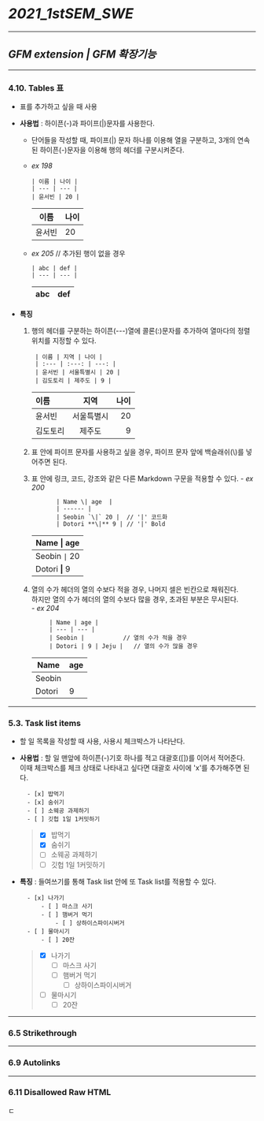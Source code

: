 # ***2021_1stSEM_SWE***

---

## ***GFM extension     |    GFM 확장기능***

---

### 4.10. Tables 표
- 표를 추가하고 싶을 때 사용
- **사용법** : 하이픈(-)과 파이프(|)문자를 사용한다.
    - 단어들을 작성할 때, 파이프(|) 문자 하나를 이용해 열을 구분하고, 3개의 연속된 하이픈(-)문자을 이용해 행의 헤더를 구분시켜준다.

    - *ex 198*
        > 
          | 이름 | 나이 |
          | --- | --- |
          | 윤서빈 | 20 |

    
     
        | 이름 | 나이 |   
        | --- | --- |
        | 윤서빈 | 20 |
        
        
    - *ex 205* // 추가된 행이 없을 경우 
        >
          | abc | def |
          | --- | --- |

        | abc | def |
        | --- | --- |


- **특징**
    1. 행의 헤더를 구분하는 하이픈(---)열에 콜론(:)문자를 추가하여 열마다의 정렬위치를 지정할 수 있다.   
        >             
            | 이름 | 지역 | 나이 |
            | :--- | :---: | ---: |
            | 윤서빈 | 서울특별시 | 20 |
            | 김도토리 | 제주도 | 9 |


        | 이름 | 지역 | 나이 |
        | :--- | :---: | ---: |
        | 윤서빈 | 서울특별시 | 20 |
        | 김도토리 | 제주도 | 9 |

     2. 표 안에 파이프 문자를 사용하고 싶을 경우, 파이프 문자 앞에 백슬래쉬(\\)를 넣어주면 된다.
     3. 표 안에 링크, 코드, 강조와 같은 다른 Markdown 구문을 적용할 수 있다.
       - *ex 200*
         >
                   | Name \| age  | 
                   | ------ |
                   | Seobin `\|` 20 |  // '|' 코드화
                   | Dotori **\|** 9 | // '|' Bold


           | Name \| age  |
           | ------ |
           | Seobin `\|` 20 |
           | Dotori **\|** 9 |



    4. 열의 수가 헤더의 열의 수보다 적을 경우, 나머지 셀은 빈칸으로 채워진다.       
        하지만 열의 수가 헤더의 열의 수보다 많을 경우, 초과된 부분은 무시된다.  
      - *ex 204*
          >
                | Name | age |
                | --- | --- |
                | Seobin |           // 열의 수가 적을 경우
                | Dotori | 9 | Jeju |   // 열의 수가 많을 경우


        | Name | age |
        | --- | --- |
        | Seobin |
        | Dotori | 9 | Jeju |

        
---

### 5.3. Task list items
- 할 일 목록을 작성할 때 사용, 사용시 체크박스가 나타난다.
- **사용법** : 할 일 맨앞에 하이픈(-)기호 하나를 적고 대괄호([])를 이어서 적어준다.  
                이때 체크박스를 체크 상태로 나타내고 싶다면 대괄호 사이에 'x'를 추가해주면 된다.
    >
        - [x] 밥먹기  
        - [x] 숨쉬기
        - [ ] 소웨공 과제하기
        - [ ] 깃헙 1일 1커밋하기


     > - [x] 밥먹기  
     > - [x] 숨쉬기
     > - [ ] 소웨공 과제하기
     > - [ ] 깃헙 1일 1커밋하기

- **특징** : 들여쓰기를 통해 Task list 안에 또 Task list를 적용할 수 있다.
    >
        - [x] 나가기
            - [ ] 마스크 사기
            - [ ] 햄버거 먹기 
                - [ ] 상하이스파이시버거
        - [ ] 물마시기
            - [ ] 20잔

     > - [x] 나가기
     >   - [ ] 마스크 사기
     >   - [ ] 햄버거 먹기 
     >       - [ ] 상하이스파이시버거
     > - [ ] 물마시기
     >   - [ ] 20잔

---

### 6.5 Strikethrough

---

### 6.9 Autolinks

---

### 6.11 Disallowed Raw HTML
ㄷ
